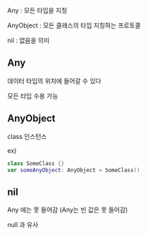 Any : 모든 타입을 지칭

AnyObject : 모든 클래스의 타입 지칭하는 프로토콜

nil : 없음을 의미

## Any

데이터 타입의 위치에 들어갈 수 있다

모든 타입 수용 가능

## AnyObject

class 인스턴스

ex)

```swift
class SomeClass {}
var someAnyObject: AnyObject = SomeClass()
```

## nil

Any 에는 못 들어감 (Any는 빈 값은 못 들어감)

null 과 유사